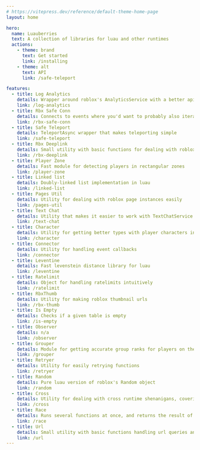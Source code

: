 ```yaml
---
# https://vitepress.dev/reference/default-theme-home-page
layout: home

hero:
  name: Luauberries
  text: A collection of libraries for luau and other runtimes
  actions:
    - theme: brand
      text: Get started
      link: /installing
    - theme: alt
      text: API
      link: /safe-teleport

features:
  - title: Log Analytics
    details: Wrapper around roblox's AnalyticsService with a better api
    link: /log-analytics
  - title: Rbx Safe Conn
    details: Connects to events where you'd want to probably also iterate over an array and call the same callback on every array item
    link: /rbx-safe-conn
  - title: Safe Teleport
    details: TeleportAsync wrapper that makes teleporting simple
    link: /safe-teleport
  - title: Rbx Deeplink
    details: Small utility with basic functions for dealing with roblox deeplinks
    link: /rbx-deeplink
  - title: Player Zone
    details: Fast module for detecting players in rectangular zones
    link: /player-zone
  - title: Linked list
    details: Doubly-linked list implementation in luau
    link: /linked-list
  - title: Pages Util
    details: Utility for dealing with roblox page instances easily
    link: /pages-util
  - title: Text Chat
    details: Utility that makes it easier to work with TextChatService
    link: /text-chat
  - title: Character
    details: Utility for getting better types with player characters in roblox
    link: /character
  - title: Connector
    details: Utility for handling event callbacks
    link: /connector
  - title: Leventine
    details: Fast levenstein distance library for luau
    link: /leventine
  - title: Ratelimit
    details: Object for handling ratelimits intuitively
    link: /ratelimit
  - title: RbxThumb
    details: Utility for making roblox thumbnail urls
    link: /rbx-thumb
  - title: Is Empty
    details: Checks if a given table is empty
    link: /is-empty
  - title: Observer
    details: n/a
    link: /observer
  - title: Grouper
    details: Module for getting accurate group ranks for players on the server, and detecting rank changes
    link: /grouper
  - title: Retryer
    details: Utility for easily retrying functions
    link: /retryer
  - title: Random
    details: Pure luau version of roblox's Random object
    link: /random
  - title: Cross
    details: Utility for dealing with cross runtime shenanigans, covering the bear necessities
    link: /cross
  - title: Race
    details: Runs several functions at once, and returns the result of the function that completes first
    link: /race
  - title: Url
    details: Small utility with basic functions handling url queries and encoding/decoding urls
    link: /url
---
```

